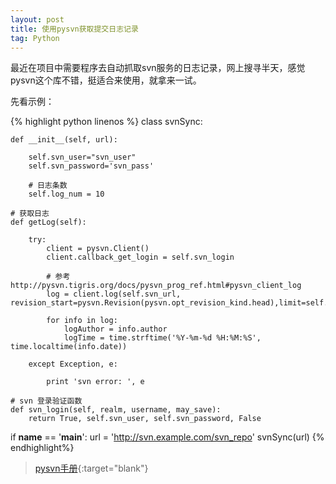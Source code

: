 ```yaml
---
layout: post
title: 使用pysvn获取提交日志记录
tag: Python
---
```


最近在项目中需要程序去自动抓取svn服务的日志记录，网上搜寻半天，感觉pysvn这个库不错，挺适合来使用，就拿来一试。

先看示例：

{% highlight python linenos %}
class svnSync:

    def __init__(self, url):

        self.svn_user="svn_user"
        self.svn_password='svn_pass'

        # 日志条数
        self.log_num = 10

    # 获取日志
    def getLog(self):

        try:
            client = pysvn.Client()
            client.callback_get_login = self.svn_login

            # 参考 http://pysvn.tigris.org/docs/pysvn_prog_ref.html#pysvn_client_log
            log = client.log(self.svn_url, revision_start=pysvn.Revision(pysvn.opt_revision_kind.head),limit=self.log_num)

            for info in log:
                logAuthor = info.author
                logTime = time.strftime('%Y-%m-%d %H:%M:%S', time.localtime(info.date))

        except Exception, e:

            print 'svn error: ', e

    # svn 登录验证函数
    def svn_login(self, realm, username, may_save):
        return True, self.svn_user, self.svn_password, False

if __name__ == '__main__':
    url = 'http://svn.example.com/svn_repo'
    svnSync(url)
{% endhighlight%}

> [pysvn手册](http://pysvn.tigris.org/docs/pysvn.html){:target="blank"}
